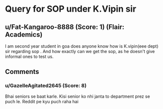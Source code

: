 # Query for SOP under K.Vipin sir
## u/Fat-Kangaroo-8888 (Score: 1) (Flair: Academics)
I am second year student in goa does anyone know how is K.vipin(eee dept) sir regarding sop . And how exactly can we get the sop, as he doesn't give informal ones to test us. 


## Comments

### u/GazelleAgitated2645 (Score: 8)
Bhai seniors se baat karle. Kisi senior ko nhi janta to department prez se puch le. Reddit pe kyu puch raha hai




